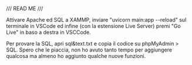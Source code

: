 /// READ ME ///

Attivare Apache ed SQL a XAMMP, inviare  "uvicorn main:app --reload" sul terminale in VSCode ed infine (con la estensione Live Server) premi "Go Live" in baso a destra in VSCCode.

Per provare la SQL, apri sql&text.txt e copia il codice su phpMyAdmin > SQL. Spero che le piaccia, non ho avuto tanto tempo per aggiungere qualcosa ma almeno ho aggiunto qualche nuove funzioni.
